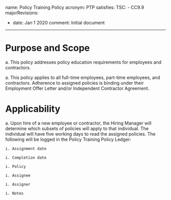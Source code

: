 name: Policy Training Policy
acronym: PTP
satisfies:
  TSC:
    - CC9.9
majorRevisions:
  - date: Jan 1 2020
    comment: Initial document
---
# Purpose and Scope

a. This policy addresses policy education requirements for employees and contractors.

a. This policy applies to all full-time employees, part-time employees, and contractors. Adherence to assigned policies is binding under their Employment Offer Letter and/or Independent Contractor Agreement.

# Applicability

a. Upon hire of a new employee or contractor, the Hiring Manager will determine which subsets of policies will apply to that individual. The individual will have five working days to read the assigned policies. The following will be logged in the Policy Training Policy Ledger:

    i. Assignment date

    i. Completion date

    i. Policy

    i. Assignee

    i. Assigner

    i. Notes

